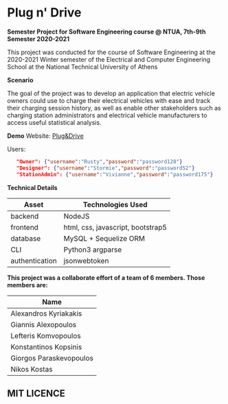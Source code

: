  # Plug n' Drive

**Semester Project for Software Engineering course @ NTUA, 7th-9th Semester 2020-2021**

This project was conducted for the course of Software Engineering at the 2020-2021 Winter semester of the Electrical and Computer Engineering School at the National Technical University of Athens


**Scenario**

The goal of the project was to develop an application that electric vehicle owners could use to charge their electrical vehicles with ease and track their charging session history, as well as enable other stakeholders such as charging station administrators and electrical vehicle manufacturers to access useful statistical analysis.

**Demo** 
Website: [Plug&Drive](http://pluganddrive.ddns.net)

Users: 
   ```json
      "Owner": {"username":"Rusty","password":"password128"}
      "Designer": {"username":"Stormie","password":"password52"}
      "StationAdmin": {"username":"Vivianne","password":"password175"}
   ```

**Technical Details**

| Asset | Technologies Used |
| ----- | ----------- |
| backend | NodeJS |
| frontend | html, css, javascript, bootstrap5 |
| database | MySQL + Sequelize ORM |
| CLI | Python3 argparse
| authentication | jsonwebtoken |


**This project was a collaborate effort of a team of 6 members. Those members are:**

| Name
| ----- 
| Alexandros Kyriakakis
| Giannis Alexopoulos
| Lefteris Komvopoulos 
| Konstantinos Kopsinis
| Giorgos Paraskevopoulos
| Nikos Kostas

## MIT LICENCE